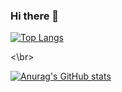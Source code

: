 ### Hi there 👋

<!--
**NKULYX/NKULYX** is a ✨ _special_ ✨ repository because its `README.md` (this file) appears on your GitHub profile.

Here are some ideas to get you started:

- 🔭 I’m currently working on ...
- 🌱 I’m currently learning ...
- 👯 I’m looking to collaborate on ...
- 🤔 I’m looking for help with ...
- 💬 Ask me about ...
- 📫 How to reach me: ...
- 😄 Pronouns: ...
- ⚡ Fun fact: ...
-->

[![Top Langs](https://github-readme-stats.vercel.app/api/top-langs/?username=NKULYX&theme=tokyonight)](https://github.com/anuraghazra/github-readme-stats)

<\br>

[![Anurag's GitHub stats](https://github-readme-stats.vercel.app/api?username=NKULYX&show_icons=true&theme=tokyonight&count_private=true&repo=github-readme-stats)](https://github.com/anuraghazra/github-readme-stats)

